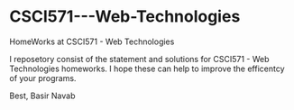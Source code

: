 # CSCI571---Web-Technologies
HomeWorks at CSCI571 - Web Technologies

I reposetory consist of the statement and solutions for CSCI571 - Web Technologies homeworks.
I hope these can help to improve the efficentcy of your programs. 

Best, 
Basir Navab
